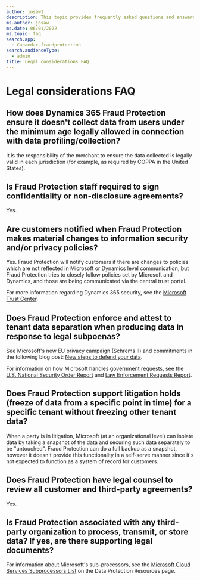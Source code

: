 ```yaml
---
author: josaw1
description: This topic provides frequently asked questions and answers (FAQ) relating to legal considerations in Microsoft Dynamics 365 Fraud Protection.
ms.author: josaw
ms.date: 06/01/2022
ms.topic: faq
search.app: 
  - Capaedac-fraudprotection
search.audienceType:
  - admin
title: Legal considerations FAQ
---
```


# Legal considerations FAQ

## How does Dynamics 365 Fraud Protection ensure it doesn't collect data from users under the minimum age legally allowed in connection with data profiling/collection?

It is the responsibility of the merchant to ensure the data collected is legally valid in each jurisdiction (for example, as required by COPPA in the United States).

## Is Fraud Protection staff required to sign confidentiality or non-disclosure agreements?

Yes.

## Are customers notified when Fraud Protection makes material changes to information security and/or privacy policies?

Yes.
Fraud Protection will notify customers if there are changes to policies which are not reflected in Microsoft or Dynamics level communication, but Fraud Protection tries to closely follow policies set by Microsoft and Dynamics, and those are being communicated via the central trust portal.

For more information regarding Dynamics 365 security, see the [Microsoft Trust Center](https://www.microsoft.com/trustcenter/default.aspx).

## Does Fraud Protection enforce and attest to tenant data separation when producing data in response to legal subpoenas?

See Microsoft's new EU privacy campaign (Schrems II) and commitments in the following blog post: [New steps to defend your data](https://blogs.microsoft.com/on-the-issues/2020/11/19/defending-your-data-edpb-gdpr/).

For information on how Microsoft handles government requests, see the [U.S. National Security Order Report](https://www.microsoft.com/en-us/corporate-responsibility/us-national-security-orders-report?activetab=pivot_1%3aprimaryr2) and [Law Enforcement Requests Report](https://www.microsoft.com/en-us/corporate-responsibility/law-enforcement-requests-report). 

## Does Fraud Protection support litigation holds (freeze of data from a specific point in time) for a specific tenant without freezing other tenant data?

When a party is in litigation, Microsoft (at an organizational level) can isolate data by taking a snapshot of the data and securing such data separately to be "untouched". Fraud Protection can do a full backup as a snapshot, however it doesn't provide this functionality in a self-serve manner since it's not expected to function as a system of record for customers.

## Does Fraud Protection have legal counsel to review all customer and third-party agreements?

Yes.

## Is Fraud Protection associated with any third-party organization to process, transmit, or store data? If yes, are there supporting legal documents?

For information about Microsoft's sub-processors, see the [	Microsoft Cloud Services Subprocessors List](https://servicetrust.microsoft.com/ViewPage/TrustDocumentsV3?command=Download&downloadType=Document&downloadId=ede6342e-d641-4a9b-9162-7d66025003b0&tab=7f51cb60-3d6c-11e9-b2af-7bb9f5d2d913&docTab=7f51cb60-3d6c-11e9-b2af-7bb9f5d2d913_Subprocessor_List) on the Data Protection Resources page.
